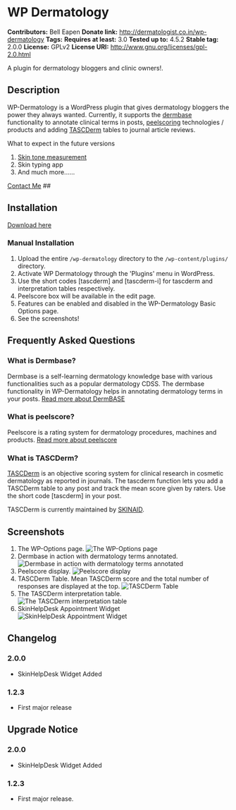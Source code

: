 # WP Dermatology #
**Contributors:**      Bell Eapen
**Donate link:**       http://dermatologist.co.in/wp-dermatology
**Tags:**
**Requires at least:** 3.0
**Tested up to:**      4.5.2
**Stable tag:**        2.0.0
**License:**           GPLv2
**License URI:**       http://www.gnu.org/licenses/gpl-2.0.html

A plugin for dermatology bloggers and clinic owners!.

## Description ##

WP-Dermatology is a WordPress plugin that gives dermatology bloggers the power they always wanted. Currently, it supports the [dermbase](http://gulfdoctor.net/dermbase/) functionality to annotate clinical terms in posts, [peelscoring](http://gulfdoctor.net/peelscore/) technologies / products and adding [TASCDerm](http://dermatologist.co.in/2015/03/tascderm.html) tables to journal article reviews.

What to expect in the future versions

1. [Skin tone measurement](gulfdoctor.net/charm)
2. Skin typing app
3. And much more......

[Contact Me](http://gulfdoctor.net/contactme.htm) ##

## Installation ##

[Download here](http://docpg.co.in/estore/downloads/wp-dermatology/)

### Manual Installation ###

1. Upload the entire `/wp-dermatology` directory to the `/wp-content/plugins/` directory.
2. Activate WP Dermatology through the 'Plugins' menu in WordPress.
3. Use the short codes [tascderm] and [tascderm-i] for tascderm and interpretation tables respectively.
4. Peelscore box will be available in the edit page.
5. Features can be enabled and disabled in the WP-Dermatology Basic Options page.
6. See the screenshots!

## Frequently Asked Questions ##

### What is Dermbase? ###

Dermbase is a self-learning dermatology knowledge base with various functionalities such as a popular dermatology CDSS. The dermbase functionality in WP-Dermatology helps in annotating dermatology terms in your posts. [Read more about DermBASE](http://gulfdoctor.net/dermbase/)

### What is peelscore? ###

Peelscore is a rating system for dermatology procedures, machines and products. [Read more about peelscore](http://gulfdoctor.net/peelscore/)

### What is TASCDerm? ###

[TASCDerm](http://dermatologist.co.in/2015/03/tascderm.html) is an objective scoring system for clinical research in cosmetic dermatology as reported in journals. The tascderm function lets you add a TASCDerm table to any post and track the mean score given by raters. Use the short code [tascderm] in your post.

TASCDerm is currently maintained by [SKINAID](http://www.skinaid.eu/tascderm/).

## Screenshots ##

1. The WP-Options page.
![The WP-Options page](https://raw.github.com/dermatologist/wp-dermatology/master/assets/screenshot-1.png)
2. Dermbase in action with dermatology terms annotated.
![Dermbase in action with dermatology terms annotated](https://raw.github.com/dermatologist/wp-dermatology/master/assets/screenshot-2.png)
3. Peelscore display.
![Peelscore display](https://raw.github.com/dermatologist/wp-dermatology/master/assets/screenshot-3.png)
4. TASCDerm Table. Mean TASCDerm score and the total number of responses are displayed at the top.
![TASCDerm Table](https://raw.github.com/dermatologist/wp-dermatology/master/assets/screenshot-4.png)
5. The TASCDerm interpretation table.
![The TASCDerm interpretation table](https://raw.github.com/dermatologist/wp-dermatology/master/assets/screenshot-5.png)
6. SkinHelpDesk Appointment Widget
![SkinHelpDesk Appointment Widget](https://raw.github.com/dermatologist/wp-dermatology/master/assets/screenshot-6.png)

## Changelog ##

### 2.0.0 ###
* SkinHelpDesk Widget Added

### 1.2.3 ###
* First major release

## Upgrade Notice ##

### 2.0.0 ###
* SkinHelpDesk Widget Added

### 1.2.3 ###
* First major release.
